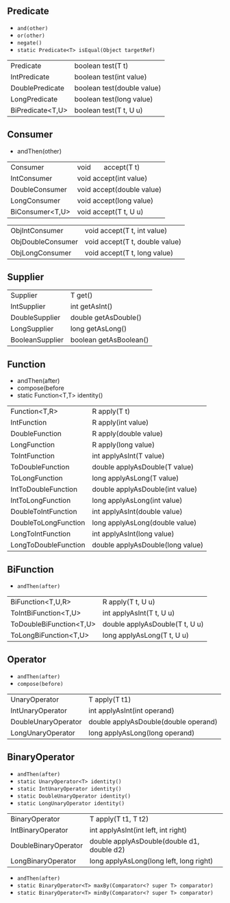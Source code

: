 ## Predicate

- `and(other)`
- `or(other)`
- `negate()`
- `static Predicate<T> isEqual(Object targetRef)`

|   |   |
|---|---|
|Predicate<T>|boolean test(T t)|
|IntPredicate|boolean test(int value)|
|DoublePredicate|boolean test(double value)|
|LongPredicate|boolean test(long value)|
|BiPredicate<T,U>|boolean test(T t, U u)|

## Consumer

- andThen(other)

|   |   |
|---|---|
|Consumer<T>|void       accept(T t)|
|IntConsumer|void accept(int value)|
|DoubleConsumer|void accept(double value)|
|LongConsumer|void accept(long value)|
|BiConsumer<T,U>|void accept(T t, U u)|

|   |   |
|---|---|
|ObjIntConsumer<T>|void accept(T t, int value)|
|ObjDoubleConsumer<T>|void accept(T t, double value)|
|ObjLongConsumer<T>|void accept(T t, long value)|

## Supplier

|   |   |
|---|---|
|Supplier<T>|T get()|
|IntSupplier|int getAsInt()|
|DoubleSupplier|double getAsDouble()|
|LongSupplier|long getAsLong()|
|BooleanSupplier|boolean getAsBoolean()|

## Function

- andThen(after)
- compose(before
- static Function<T,T> identity()

|   |   |
|---|---|
|Function<T,R>|R apply(T t)|
|IntFunction<R>|R apply(int value)|
|DoubleFunction<R>|R apply(double value)|
|LongFunction<R>|R apply(long value)|
|ToIntFunction<T>|int applyAsInt(T value)|
|ToDoubleFunction<T>|double applyAsDouble(T value)|
|ToLongFunction<T>|long applyAsLong(T value)|
|IntToDoubleFunction|double applyAsDouble(int value)|
|IntToLongFunction|long applyAsLong(int value)|
|DoubleToIntFunction|int applyAsInt(double value)|
|DoubleToLongFunction|long applyAsLong(double value)|
|LongToIntFunction|int applyAsInt(long value)|
|LongToDoubleFunction|double applyAsDouble(long value)|

## BiFunction

- `andThen(after)`

|   |   |
|---|---|
|BiFunction<T,U,R>|R apply(T t, U u)|
|ToIntBiFunction<T,U>|int applyAsInt(T t, U u)|
|ToDoubleBiFunction<T,U>|double applyAsDouble(T t, U u)|
|ToLongBiFunction<T,U>|long applyAsLong(T t, U u)|

## Operator

- `andThen(after)`
- `compose(before)`

|   |   |
|---|---|
|UnaryOperator<T>|T apply(T t1)|
|IntUnaryOperator|int applyAsInt(int operand)|
|DoubleUnaryOperator|double applyAsDouble(double operand)|
|LongUnaryOperator|long applyAsLong(long operand)|

## BinaryOperator

- `andThen(after)`
- `static UnaryOperator<T> identity()`
- `static IntUnaryOperator identity()`
- `static DoubleUnaryOperator identity()`
- `static LongUnaryOperator identity()`

|   |   |
|---|---|
|BinaryOperator<T>|T apply(T t1, T t2)|
|IntBinaryOperator|int applyAsInt(int left, int right)|
|DoubleBinaryOperator|double applyAsDouble(double d1, double d2)|
|LongBinaryOperator|long applyAsLong(long left, long right)|

- `andThen(after)`
- `static BinaryOperator<T> maxBy(Comparator<? super T> comparator)`    
- `static BinaryOperator<T> minBy(Comparator<? super T> comparator)`